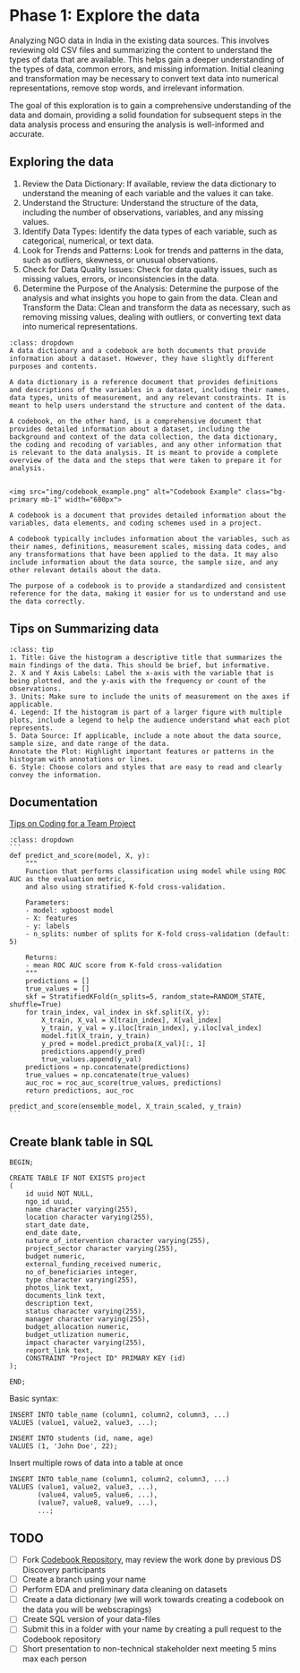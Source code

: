 # Phase 1: Explore the data

Analyzing NGO data in India in  the existing data sources. This involves reviewing old CSV files and summarizing the content to understand the types of data that are available. This helps gain a deeper understanding of the types of data, common errors, and missing information. Initial cleaning and transformation may be necessary to convert text data into numerical representations, remove stop words, and irrelevant information.

The goal of this exploration is to gain a comprehensive understanding of the data and domain, providing a solid foundation for subsequent steps in the data analysis process and ensuring the analysis is well-informed and accurate.

## Exploring the data

1. Review the Data Dictionary: If available, review the data dictionary to understand the meaning of each variable and the values it can take.
2. Understand the Structure: Understand the structure of the data, including the number of observations, variables, and any missing values.
3. Identify Data Types: Identify the data types of each variable, such as categorical, numerical, or text data.
4. Look for Trends and Patterns: Look for trends and patterns in the data, such as outliers, skewness, or unusual observations.
5. Check for Data Quality Issues: Check for data quality issues, such as missing values, errors, or inconsistencies in the data.
6. Determine the Purpose of the Analysis: Determine the purpose of the analysis and what insights you hope to gain from the data.
Clean and Transform the Data: Clean and transform the data as necessary, such as removing missing values, dealing with outliers, or converting text data into numerical representations.

```{admonition} Data dictionary vs Codebook
:class: dropdown
A data dictionary and a codebook are both documents that provide information about a dataset. However, they have slightly different purposes and contents.

A data dictionary is a reference document that provides definitions and descriptions of the variables in a dataset, including their names, data types, units of measurement, and any relevant constraints. It is meant to help users understand the structure and content of the data.

A codebook, on the other hand, is a comprehensive document that provides detailed information about a dataset, including the background and context of the data collection, the data dictionary, the coding and recoding of variables, and any other information that is relevant to the data analysis. It is meant to provide a complete overview of the data and the steps that were taken to prepare it for analysis.
```

```{admonition} [Codebook](https://github.com/DaanMatch/Codebook)

<img src="img/codebook_example.png" alt="Codebook Example" class="bg-primary mb-1" width="600px">

A codebook is a document that provides detailed information about the variables, data elements, and coding schemes used in a project.

A codebook typically includes information about the variables, such as their names, definitions, measurement scales, missing data codes, and any transformations that have been applied to the data. It may also include information about the data source, the sample size, and any other relevant details about the data.

The purpose of a codebook is to provide a standardized and consistent reference for the data, making it easier for us to understand and use the data correctly.
```

## Tips on Summarizing data

```{admonition} Guide to Effective Graphs
:class: tip
1. Title: Give the histogram a descriptive title that summarizes the main findings of the data. This should be brief, but informative.
2. X and Y Axis Labels: Label the x-axis with the variable that is being plotted, and the y-axis with the frequency or count of the observations.
3. Units: Make sure to include the units of measurement on the axes if applicable.
4. Legend: If the histogram is part of a larger figure with multiple plots, include a legend to help the audience understand what each plot represents.
5. Data Source: If applicable, include a note about the data source, sample size, and date range of the data.
Annotate the Plot: Highlight important features or patterns in the histogram with annotations or lines.
6. Style: Choose colors and styles that are easy to read and clearly convey the information.
```

## Documentation

[Tips on Coding for a Team Project](https://docs.google.com/document/d/19fB5ppzBzdMjTNImoUziohq8d1AB84rDN_DavQGhKAY/edit)

``````{admonition} Documentation Example
:class: dropdown
```
def predict_and_score(model, X, y):
    """
    Function that performs classification using model while using ROC AUC as the evaluation metric, 
    and also using stratified K-fold cross-validation.
    
    Parameters:
    - model: xgboost model
    - X: features
    - y: labels
    - n_splits: number of splits for K-fold cross-validation (default: 5)
    
    Returns:
    - mean ROC AUC score from K-fold cross-validation
    """
    predictions = []
    true_values = []
    skf = StratifiedKFold(n_splits=5, random_state=RANDOM_STATE, shuffle=True)
    for train_index, val_index in skf.split(X, y):
        X_train, X_val = X[train_index], X[val_index]
        y_train, y_val = y.iloc[train_index], y.iloc[val_index]
        model.fit(X_train, y_train)
        y_pred = model.predict_proba(X_val)[:, 1]
        predictions.append(y_pred)
        true_values.append(y_val)
    predictions = np.concatenate(predictions)
    true_values = np.concatenate(true_values)
    auc_roc = roc_auc_score(true_values, predictions)
    return predictions, auc_roc

predict_and_score(ensemble_model, X_train_scaled, y_train)
```
``````

## Create blank table in SQL

```
BEGIN;

CREATE TABLE IF NOT EXISTS project
(
    id uuid NOT NULL,
    ngo_id uuid,
    name character varying(255),
    location character varying(255),
    start_date date,
    end_date date,
    nature_of_intervention character varying(255),
    project_sector character varying(255),
    budget numeric,
    external_funding_received numeric,
    no_of_beneficiaries integer,
    type character varying(255),
    photos_link text,
    documents_link text,
    description text,
    status character varying(255),
    manager character varying(255),
    budget_allocation numeric,
    budget_utlization numeric,
    impact character varying(255),
    report_link text,
    CONSTRAINT "Project ID" PRIMARY KEY (id)
);

END;
```

Basic syntax:

```
INSERT INTO table_name (column1, column2, column3, ...)
VALUES (value1, value2, value3, ...);
```

```
INSERT INTO students (id, name, age)
VALUES (1, 'John Doe', 22);
```

Insert multiple rows of data into a table at once

```
INSERT INTO table_name (column1, column2, column3, ...)
VALUES (value1, value2, value3, ...),
       (value4, value5, value6, ...),
       (value7, value8, value9, ...),
       ...;
```

## TODO

- [ ]  Fork [Codebook Repository](https://github.com/DaanMatch/Codebook), may review the work done by previous DS Discovery participants
- [ ] Create a branch using your name
- [ ] Perform EDA and preliminary data cleaning on datasets
- [ ] Create a data dictionary (we will work towards creating a codebook on the data you will be webscrapings)
- [ ] Create SQL version of your data-files
- [ ] Submit this in a folder with your name by creating a pull request to the Codebook repository
- [ ] Short presentation to non-technical stakeholder next meeting 5 mins max each person
